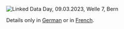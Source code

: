 ![Linked Data Day, 09.03.2023, Welle 7, Bern](/static-assets/img/linked-data-day-2024.jpg)

Details only in [German](?lang=de) or in [French](?lang=fr).


